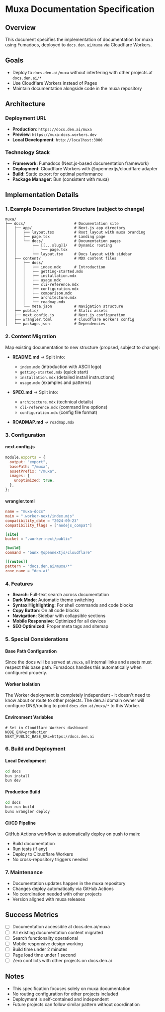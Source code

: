 # Muxa Documentation Specification

## Overview

This document specifies the implementation of documentation for muxa using Fumadocs, deployed to `docs.den.ai/muxa` via Cloudflare Workers.

## Goals

- Deploy to `docs.den.ai/muxa` without interfering with other projects at `docs.den.ai/*`
- Use Cloudflare Workers instead of Pages
- Maintain documentation alongside code in the muxa repository

## Architecture

### Deployment URL

- **Production**: `https://docs.den.ai/muxa`
- **Preview**: `https://muxa-docs.workers.dev`
- **Local Development**: `http://localhost:3000`

### Technology Stack

- **Framework**: Fumadocs (Next.js-based documentation framework)
- **Deployment**: Cloudflare Workers with @opennextjs/cloudflare adapter
- **Build**: Static export for optimal performance
- **Package Manager**: Bun (consistent with muxa)

## Implementation Details

### 1. Example Documentation Structure (subject to change)

```text
muxa/
├── docs/                      # Documentation site
│   ├── app/                   # Next.js app directory
│   │   ├── layout.tsx         # Root layout with muxa branding
│   │   ├── page.tsx           # Landing page
│   │   └── docs/              # Documentation pages
│   │       ├── [[...slug]]/   # Dynamic routing
│   │       │   └── page.tsx
│   │       └── layout.tsx     # Docs layout with sidebar
│   ├── content/               # MDX content files
│   │   ├── docs/
│   │   │   ├── index.mdx      # Introduction
│   │   │   ├── getting-started.mdx
│   │   │   ├── installation.mdx
│   │   │   ├── usage.mdx
│   │   │   ├── cli-reference.mdx
│   │   │   ├── configuration.mdx
│   │   │   ├── comparison.mdx
│   │   │   ├── architecture.mdx
│   │   │   └── roadmap.mdx
│   │   └── meta.json          # Navigation structure
│   ├── public/                # Static assets
│   ├── next.config.js         # Next.js configuration
│   ├── wrangler.toml          # Cloudflare Workers config
│   └── package.json           # Dependencies
```

### 2. Content Migration

Map existing documentation to new structure (propsed, subject to change):

- **README.md** → Split into:
  - `index.mdx` (introduction with ASCII logo)
  - `getting-started.mdx` (quick start)
  - `installation.mdx` (detailed install instructions)
  - `usage.mdx` (examples and patterns)

- **SPEC.md** → Split into:
  - `architecture.mdx` (technical details)
  - `cli-reference.mdx` (command line options)
  - `configuration.mdx` (config file format)

- **ROADMAP.md** → `roadmap.mdx`

### 3. Configuration

#### next.config.js

```javascript
module.exports = {
  output: "export",
  basePath: "/muxa",
  assetPrefix: "/muxa",
  images: {
    unoptimized: true,
  },
};
```

#### wrangler.toml

```toml
name = "muxa-docs"
main = ".worker-next/index.mjs"
compatibility_date = "2024-09-23"
compatibility_flags = ["nodejs_compat"]

[site]
bucket = ".worker-next/public"

[build]
command = "bunx @opennextjs/cloudflare"

[[routes]]
pattern = "docs.den.ai/muxa/*"
zone_name = "den.ai"
```

### 4. Features

- **Search**: Full-text search across documentation
- **Dark Mode**: Automatic theme switching
- **Syntax Highlighting**: For shell commands and code blocks
- **Copy Button**: On all code blocks
- **Navigation**: Sidebar with collapsible sections
- **Mobile Responsive**: Optimized for all devices
- **SEO Optimized**: Proper meta tags and sitemap

### 5. Special Considerations

#### Base Path Configuration

Since the docs will be served at `/muxa`, all internal links and assets must respect this base path. Fumadocs handles this automatically when configured properly.

#### Worker Isolation

The Worker deployment is completely independent - it doesn't need to know about or route to other projects. The den.ai domain owner will configure DNS/routing to point `docs.den.ai/muxa/*` to this Worker.

#### Environment Variables

```env
# Set in Cloudflare Workers dashboard
NODE_ENV=production
NEXT_PUBLIC_BASE_URL=https://docs.den.ai
```

### 6. Build and Deployment

#### Local Development

```bash
cd docs
bun install
bun dev
```

#### Production Build

```bash
cd docs
bun run build
bunx wrangler deploy
```

#### CI/CD Pipeline

GitHub Actions workflow to automatically deploy on push to main:

- Build documentation
- Run tests (if any)
- Deploy to Cloudflare Workers
- No cross-repository triggers needed

### 7. Maintenance

- Documentation updates happen in the muxa repository
- Changes deploy automatically via GitHub Actions
- No coordination needed with other projects
- Version aligned with muxa releases

## Success Metrics

- [ ] Documentation accessible at docs.den.ai/muxa
- [ ] All existing documentation content migrated
- [ ] Search functionality operational
- [ ] Mobile responsive design working
- [ ] Build time under 2 minutes
- [ ] Page load time under 1 second
- [ ] Zero conflicts with other projects on docs.den.ai

## Notes

- This specification focuses solely on muxa documentation
- No routing configuration for other projects included
- Deployment is self-contained and independent
- Future projects can follow similar pattern without coordination

